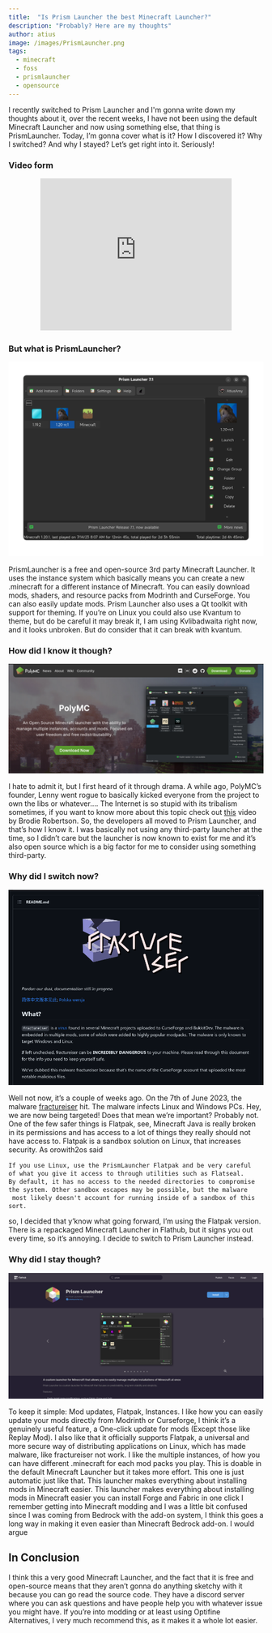 ```yaml
---
title:  "Is Prism Launcher the best Minecraft Launcher?"
description: "Probably? Here are my thoughts"
author: atius
image: /images/PrismLauncher.png
tags:
  - minecraft
  - foss
  - prismlauncher
  - opensource
---
```


I recently switched to Prism Launcher and I'm gonna write down my thoughts about it, over the recent weeks, I have not been using the default Minecraft Launcher and now using something else, that thing is PrismLauncher. Today, I’m gonna cover what is it? How I discovered it? Why I switched? And why I stayed? Let’s get right into it. Seriously!

### Video form

<p align="center"><iframe style="width:75%;height:300px;" src="https://www.youtube.com/embed/Oqpz5cTad1c" frameborder="0" allow="accelerometer; autoplay; encrypted-media; gyroscope; picture-in-picture" allowfullscreen></iframe></p>

### But what is PrismLauncher?

![Prism](/images/prism.png)

PrismLauncher is a free and open-source 3rd party Minecraft Launcher. It uses the instance system which basically means you can create a new .minecraft for a different instance of Minecraft. You can easily download mods, shaders, and resource packs from Modrinth and CurseForge. You can also easily update mods. Prism Launcher also uses a Qt toolkit with support for theming. If you’re on Linux you could also use Kvantum to theme, but do be careful it may break it, I am using Kvlibadwaita right now, and it looks unbroken. But do consider that it can break with kvantum.

### How did I know it though?

![polymc](/images/polymc.png)

I hate to admit it, but I first heard of it through drama. A while ago, PolyMC’s founder, Lenny went rogue to basically kicked everyone from the project to own the libs or whatever…. The Internet is so stupid with its tribalism sometimes, if you want to know more about this topic check out [this](https://youtu.be/FyS8ELbafN0) video by Brodie Robertson. So, the developers all moved to Prism Launcher, and that’s how I know it. I was basically not using any third-party launcher at the time, so I didn’t care but the launcher is now known to exist for me and it’s also open source which is a big factor for me to consider using something third-party. 

### Why did I switch now?

![polymc](/images/frac.png)

Well not now, it’s a couple of weeks ago. On the 7th of June 2023, the malware [fractureiser](https://github.com/fractureiser-investigation/fractureiser) hit. The malware infects Linux and Windows PCs. Hey, we are now being targeted! Does that mean we’re important? Probably not. One of the few safer things is Flatpak, see, Minecraft Java is really broken in its permissions and has access to a lot of things they really should not have access to. Flatpak is a sandbox solution on Linux, that increases security. As orowith2os said 

```
If you use Linux, use the PrismLauncher Flatpak and be very careful
of what you give it access to through utilities such as Flatseal.
By default, it has no access to the needed directories to compromise
the system. Other sandbox escapes may be possible, but the malware
 most likely doesn't account for running inside of a sandbox of this sort.
```

so, I decided that y’know what going forward, I’m using the Flatpak version. There is a repackaged Minecraft Launcher in Flathub, but it signs you out every time, so it’s annoying. I decide to switch to Prism Launcher instead.

### Why did I stay though?

![polymc](/images/prismlaunch.png)

To keep it simple: Mod updates, Flatpak, Instances. I like how you can easily update your mods directly from Modrinth or Curseforge, I think it’s a genuinely useful feature, a One-click update for mods (Except those like Replay Mod). I also like that it officially supports Flatpak, a universal and more secure way of distributing applications on Linux, which has made malware, like fractureiser not work. I like the multiple instances, of how you can have different .minecraft for each mod packs you play. This is doable in the default Minecraft Launcher but it takes more effort. This one is just automatic just like that. This launcher makes everything about installing mods in Minecraft easier. This launcher makes everything about installing mods in Minecraft easier you can install Forge and Fabric in one click I remember getting into Minecraft modding and I was a little bit confused since I was coming from Bedrock with the add-on system, I think this goes a long way in making it even easier than Minecraft Bedrock add-on. I would argue

## In Conclusion

I think this a very good Minecraft Launcher, and the fact that it is free and open-source means that they aren’t gonna do anything sketchy with it because you can go read the source code. They have a discord server where you can ask questions and have people help you with whatever issue you might have. If you’re into modding or at least using Optifine Alternatives, I very much recommend this, as it makes it a whole lot easier.

